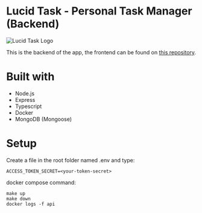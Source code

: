 #  Lucid Task - Personal Task Manager (Backend)

<img src="https://raw.githubusercontent.com/lucas-santosP/task-manager/main/src/assets/images/logo.png" alt="Lucid Task Logo"/>

This is the backend of the app, the frontend can be found on [this repository](https://github.com/lucas-santosP/task-manager-frontend). 


# Built with

- Node.js
- Express
- Typescript
- Docker
- MongoDB (Mongoose)

# Setup

Create a file in the root folder named .env and type:
```
ACCESS_TOKEN_SECRET=<your-token-secret>
```

docker compose command:

```
make up
make down
docker logs -f api
```
